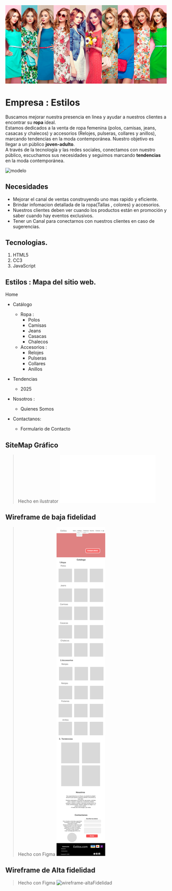 
![heroImg](/image/primrea-mujer.gif)

# Empresa : Estilos

Buscamos mejorar nuestra presencia en linea y ayudar a nuestros clientes a encontrar su **ropa** ideal.  
Estamos dedicados a la venta de ropa femenina (polos, camisas, jeans, casacas y chalecos) y accesorios (Relojes, pulseras, collares y anillos), marcando tendencias en la moda contemporánea. Nuestro objetivo es llegar a un público **joven-adulto**.  
A través de la tecnología y las redes sociales, conectamos con nuestro público, escuchamos sus necesidades y seguimos marcando **tendencias** en la moda contemporánea. 

![modelo](/image/señorita%20guapa.jpg)

## Necesidades

* Mejorar el canal de ventas construyendo uno mas rapido y eficiente.
* Brindar infomacion detallada de la ropa(Tallas , colores) y accesorios.
* Nuestros clientes deben ver cuando los productos están en promoción y saber cuando hay eventos exclusivos.
* Tener un Canal para conectarnos con nuestros clientes en caso de sugerencias.

## Tecnologias.

1. HTML5
1. CC3
1. JavaScript


## Estilos : Mapa del sitio web.

Home
*  Catálogo
      *  Ropa :
            * Polos
            * Camisas
            * Jeans
            * Casacas
            * Chalecos
      *  Accesorios :
            * Relojes
            * Pulseras
            * Collares
            * Anillos
*  Tendencias 
      *  2025

*  Nosotros :
      *  Quienes Somos

*  Contactanos:
      *  Formulario de Contacto


## SiteMap Gráfico
>Hecho en ilustrator
![SiteMap-Estilos](/Proyecto1%20-Arquitectura%20entorno%20Web/siteMap.pdf)

## Wireframe de baja fidelidad
>Hecho con Figma
![wireframes-bajaFidelidad](/Proyecto1%20-Arquitectura%20entorno%20Web/wireframe%20%20baja%20fidelidad.png)

## Wireframe de Alta fidelidad
>Hecho con Figma
![wireframe-altaFidelidad](/Proyecto1%20-Arquitectura%20entorno%20Web/wireframe%20alta%20fidelidad.png)